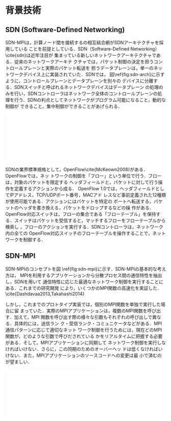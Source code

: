 # 背景技術

## SDN (Software-Defined Networking)

<!-- SDNの説明 -->
SDN-MPIは，計算ノード間を接続するの相互結合網がSDNアーキテクチャを採用している
ことを前提としている．SDN（Software-Defined Networking）\cite{sdn}は近年注目が
集まっている新しいネットワークアーキテクチャである．従来のネットワークアーキテ
クチャでは，パケット制御の決定を担うコントロールプレーンと実際のパケット転送を
担うデータプレーンは，単一のネットワークデバイス上に実装されていた．SDNでは，
図\ref{fig:sdn-arch}に示すように，コントロールプレーンとデータプレーンを別々の
デバイスに分離する．SDNスイッチと呼ばれるネットワークデバイスはデータプレーン
の処理のみを行い，SDNコントローラはネットワーク全体のコントロールプレーンの処
理を行う．SDNの利点としてネットワークがプログラム可能になること，動的な制御が
できること，集中制御ができることがあげられる．

![SDNのアーキテクチャ\label{fig:sdn-arch}](sdn-arch.pdf)

SDNの業界標準規格として，OpenFlow\cite{McKeown2008}がある．OpenFlowでは，ネッ
トワークの制御を「フロー」という単位で行う．フローは，対象のパケットを限定する
ヘッダフィールドと，パケットに対して行う操作を定義するアクションから成る．
OpenFlow 1.0では，ヘッダフィールドとしてIPアドレス，TCP/UDPポート番号，MACアド
レスなど事前定義された12種類が使用可能である．アクションにはパケットを特定の
ポートへ転送する，パケットのヘッダを書き換える，パケットをドロップするなどの操
作がある．OpenFlow対応スイッチは，フローの集合である「フローテーブル」を保持す
る．スイッチはパケットを受信すると，マッチするフローをフローテーブルから検索し
，フローのアクションを実行する．SDNコントローラは，ネットワーク内の全ての
OpenFlow対応スイッチのフローテーブルを操作することで，ネットワークを制御する．

## SDN-MPI

<!-- SDN-MPIのコンセプト -->
SDN-MPIのコンセプトを図 \ref{fig:sdn-mpi}に示す．SDN-MPIの基本的な考え方は，
MPIを利用するアプリケーションから分散プロセス間の通信特性を抽出し，SDNを用いて
通信特性に応じた最適なネットワーク制御を実行することにある．これまでの研究開発
により，いくつかのMPI関数の高速化を実証した．\cite{Dashdavaa2013,Takahashi2014}

しかし，これまでのプロトタイプ実装では，個別のMPI関数を単独で実行した場合に留
まっていた．実際のMPIアプリケーションは，複数のMPI関数を呼び出す．加えて，MPI
関数を呼び出す際の様々な引数もそれぞれの呼び出しで異なる．具体的には，送信ラン
ク・受信ランク・コミュニケータなどがある．MPI通信パターンに応じて適切なネット
ワーク制御を行うためには，現在どのMPI関数が，どのような引数で呼びだされている
かをリアルタイムに把握する必要がある．そして，MPIアプリケーションに同期して
ネットワーク制御を実行しなければいけない．さらに，この同期のためのオーバーヘッ
ドは低くなければいけない．また，MPIアプリケーションのソースコードへの変更は最
小で済むのが望ましい．

![SDN-MPIのコンセプト\label{fig:sdn-mpi}](sdn-mpi.pdf)

